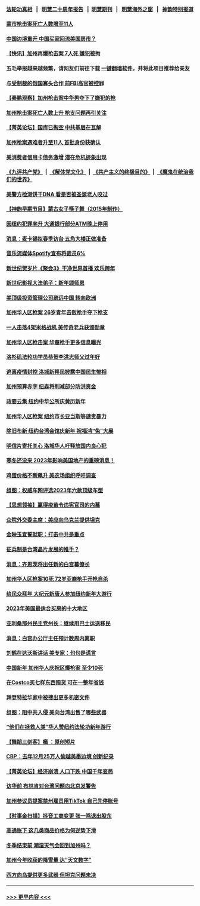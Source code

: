 #### [法轮功真相](https://github.com/gfw-breaker/truth/blob/master/README.md?t=0) &nbsp;&nbsp;|&nbsp;&nbsp; [明慧二十周年报告](https://github.com/gfw-breaker/mh-reports/blob/master/README.md?t=0) &nbsp;&nbsp;|&nbsp;&nbsp;[明慧期刊](https://github.com/gfw-breaker/mh-qikan) &nbsp;&nbsp;|&nbsp;&nbsp; [明慧海外之窗](https://github.com/gfw-breaker/mh-news/blob/master/README.md?t=0) &nbsp;&nbsp;|&nbsp;&nbsp; [神韵特别报道](https://github.com/gfw-breaker/mh-news/blob/master/shenyun.md?t=0)
#### [蒙市枪击案死亡人数增至11人](../pages/nsc412/n13914426.md?t=01241243) 
#### [中国边境重开 中国买家回流美国房市？](../pages/nsc412/n13914354.md?t=01241243) 
#### [【快讯】加州再爆枪击案 7人死 嫌犯被拘](../pages/nsc412/n13914411.md?t=01241243) 
#### 五毛举报越来越频繁，请网友们前往下载 [一键翻墙软件](https://github.com/gfw-breaker/ssr-accounts)，并将此项目推荐给亲友
#### [与受制裁的俄国寡头合作 前FBI高官被控罪](../pages/nsc412/n13914337.md?t=01241243) 
#### [【秦鹏观察】加州枪击案中华男夺下了嫌犯的枪](../pages/nsc412/n13914324.md?t=01241243) 
#### [加州枪击案死亡人数上升 枪支问题再引关注](../pages/nsc412/n13914361.md?t=01241243) 
#### [【菁英论坛】国库已掏空 中共基层在瓦解](../pages/nsc412/n13914325.md?t=01241243) 
#### [加州枪案遇难者升至11人 首批身份获确认](../pages/nsc412/n13914312.md?t=01241243) 
#### [美消费者信用卡债务激增 潜在危机迹象出现](../pages/nsc412/n13914350.md?t=01241243) 
#### [《九评共产党》](https://github.com/begood0513/9ping.md/blob/master/README.md) &nbsp;|&nbsp; [《解体党文化》](../../../../jtdwh.md/blob/master/README.md)  &nbsp;|&nbsp; [《共产主义的终极目的》](../../../../gczydzjmd.md/blob/master/README.md) &nbsp;|&nbsp; [《魔鬼在统治我们的世界》](../../../../mgztzwmdsj.md/blob/master/README.md) 
#### [美警方检测饼干DNA 看是否被圣诞老人咬过](../pages/nsc412/n13914177.md?t=01241243) 
#### [【神韵早期节目】蒙古女子筷子舞（2015年制作）](../pages/nsc412/n13914233.md?t=01241243) 
#### [因纽约犯罪率升 大通银行部分ATM晚上停用](../pages/nsc412/n13914299.md?t=01241243) 
#### [消息：麦卡锡拟春季访台 五角大楼正做准备](../pages/nsc412/n13914316.md?t=01241243) 
#### [音乐流媒体Spotify宣布将裁员6%](../pages/nsc412/n13914300.md?t=01241243) 
#### [新世纪贺岁片《聚会3》干净世界首播 欢乐跨年](../pages/nsc412/n13914195.md?t=01241243) 
#### [新世纪影视大法弟子：新年颂师恩](../pages/nsc412/n13914189.md?t=01241243) 
#### [美顶级投资管理公司疏远中国 转向欧洲](../pages/nsc412/n13914279.md?t=01241243) 
#### [加州华人区枪案 26岁青年击败枪手夺下枪支](../pages/nsc412/n13914210.md?t=01241243) 
#### [一人击落4架米格战机 美传奇老兵获颁勋章](../pages/nsc412/n13914021.md?t=01241243) 
#### [加州华人区枪击案 华裔枪手更多信息曝光](../pages/nsc412/n13914171.md?t=01241243) 
#### [洛杉矶法轮功学员恭贺李洪志师父过年好](../pages/nsc412/n13913651.md?t=01241243) 
#### [逃离疫情封控 洛城新移民披露中国民生惨相](../pages/nsc412/n13913540.md?t=01241243) 
#### [加州预算赤字 纽森将削减部分防洪资金](../pages/nsc412/n13914006.md?t=01241243) 
#### [政要云集 纽约中华公所庆黄历新年](../pages/nsc412/n13913781.md?t=01241243) 
#### [加州华人区枪案 纽约市长亚当斯等谴责暴力](../pages/nsc412/n13913777.md?t=01241243) 
#### [除旧布新 纽约台湾会馆庆新年 祝福鸿“兔”大展](../pages/nsc412/n13913875.md?t=01241243) 
#### [明信片寄托关心 洛城华人吁释放国内良心犯](../pages/nsc412/n13913750.md?t=01241243) 
#### [寒冬还没来 2023年影响美国地产的重磅消息！](../pages/nsc412/n13913695.md?t=01241243) 
#### [鸡蛋价格不断飙升 美农场组织呼吁调查](../pages/nsc412/n13913571.md?t=01241243) 
#### [组图：权威车网评选2023年六款顶级车型](../pages/nsc412/n13910552.md?t=01241243) 
#### [【思想领袖】赢得疫苗令违宪官司的内幕](../pages/nsc412/n13889145.md?t=01241243) 
#### [众院外交委主席：美应向乌克兰提供坦克](../pages/nsc412/n13913529.md?t=01241243) 
#### [金映玉宣誓就职：打击中共是重点](../pages/nsc412/n13913552.md?t=01241243) 
#### [征兵制是台湾晶片发展的推手？](../pages/nsc412/n13913547.md?t=01241243) 
#### [消息：齐恩茨将出任新的白宫幕僚长](../pages/nsc412/n13913482.md?t=01241243) 
#### [加州华人区枪案10死 72岁亚裔枪手开枪自杀](../pages/nsc412/n13913485.md?t=01241243) 
#### [给民众拜年 大纪元新唐人参加纽约新年大游行](../pages/nsc412/n13913402.md?t=01241243) 
#### [2023年美国最适合买房的十大地区](../pages/nsc412/n13913473.md?t=01241243) 
#### [亚利桑那州民主党州长：继续用巴士运送移民](../pages/nsc412/n13913463.md?t=01241243) 
#### [消息：白宫办公厅主任预计数周内离职](../pages/nsc412/n13913113.md?t=01241243) 
#### [刘鹤在达沃斯讲话 美专家：句句是谎言](../pages/nsc412/n13912788.md?t=01241243) 
#### [中国新年 加州华人庆祝区爆枪案 至少10死](../pages/nsc412/n13913273.md?t=01241243) 
#### [在Costco买七样东西囤货 可在一整年省钱](../pages/nsc412/n13908788.md?t=01241243) 
#### [拜登特拉华家中被搜出更多机密文件](../pages/nsc412/n13913004.md?t=01241243) 
#### [组图：阻中共入侵 美向台湾出售了哪些武器](../pages/nsc412/n13904268.md?t=01241243) 
#### [“他们在拯救人类”华人赞纽约法轮功新年游行](../pages/nsc412/n13912716.md?t=01241243) 
#### [【舞蹈三剑客】瘾 ：原创短片](../pages/nsc412/n13912774.md?t=01241243) 
#### [CBP：去年12月25万人偷越美墨边境 创新纪录](../pages/nsc412/n13912693.md?t=01241243) 
#### [【菁英论坛】经济崩溃 人口下跌 中国千年变局](../pages/nsc412/n13912589.md?t=01241243) 
#### [访华前 布林肯对台湾问题向北京发警告](../pages/nsc412/n13912607.md?t=01241243) 
#### [加州参议员提案禁州雇员用TikTok  自己先停账号](../pages/nsc412/n13912617.md?t=01241243) 
#### [【时事金扫描】抖音工商变更 张一鸣退出股东](../pages/nsc412/n13912533.md?t=01241243) 
#### [高通胀下 这几类商品价格为何逆势下滑](../pages/nsc412/n13912549.md?t=01241243) 
#### [冬季结束前 潮湿天气会回到加州吗？](../pages/nsc412/n13912420.md?t=01241243) 
#### [加州今年收获的降雪量  达“天文数字”](../pages/nsc412/n13912413.md?t=01241243) 
#### [西方向乌提供更多武器 但坦克问题未决](../pages/nsc412/n13912538.md?t=01241243) 

----
#### [ >>> 更早内容 <<< ](../indexes/nsc412-earlier.md)

